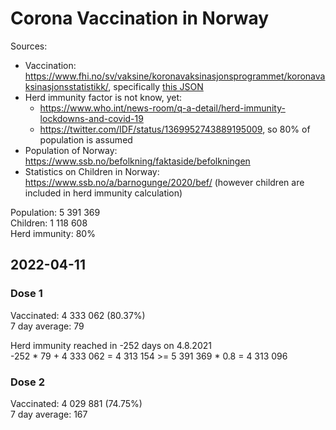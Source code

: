 # Corona Vaccination in Norway

Sources:

- Vaccination: <https://www.fhi.no/sv/vaksine/koronavaksinasjonsprogrammet/koronavaksinasjonsstatistikk/>, specifically [this JSON](https://www.fhi.no/api/chartdata/api/99119)
- Herd immunity factor is not know, yet:
  - <https://www.who.int/news-room/q-a-detail/herd-immunity-lockdowns-and-covid-19>
  - <https://twitter.com/IDF/status/1369952743889195009>, so 80% of population is assumed
- Population of Norway: <https://www.ssb.no/befolkning/faktaside/befolkningen>
- Statistics on Children in Norway: https://www.ssb.no/a/barnogunge/2020/bef/ (however children are included in herd immunity calculation)

Population: 5 391 369  
Children: 1 118 608  
Herd immunity: 80%  

## 2022-04-11

### Dose 1

Vaccinated: 4 333 062 (80.37%)  
7 day average: 79

Herd immunity reached in -252 days on 4.8.2021  
-252 * 79 + 4 333 062 = 4 313 154 >= 5 391 369 * 0.8 = 4 313 096

### Dose 2

Vaccinated: 4 029 881 (74.75%)  
7 day average: 167

